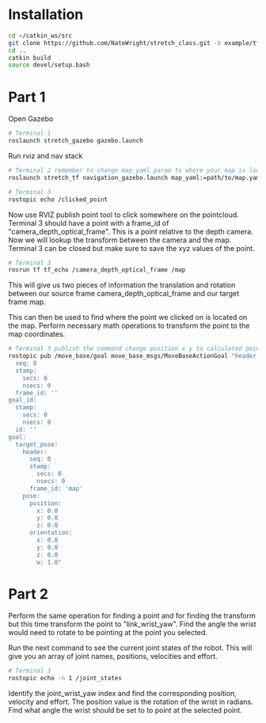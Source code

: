 # Installation
```bash
cd ~/catkin_ws/src
git clone https://github.com/NateWright/stretch_class.git -b example/tf
cd ..
catkin build
source devel/setup.bash
```
# Part 1
Open Gazebo
```bash
# Terminal 1
roslaunch stretch_gazebo gazebo.launch
```
Run rviz and nav stack
```bash
# Terminal 2 remember to change map_yaml param to where your map is located
roslaunch stretch_tf navigation_gazebo.launch map_yaml:=path/to/map.yaml
```
```bash
# Terminal 3
rostopic echo /clicked_point
```
Now use RVIZ publish point tool to click somewhere on the pointcloud. Terminal 3 should have a point with a frame_id of "camera_depth_optical_frame". This is a point relative to the depth camera. Now we will lookup the transform between the camera and the map. Terminal 3 can be closed but make sure to save the xyz values of the point.
```bash
# Terminal 3
rosrun tf tf_echo /camera_depth_optical_frame /map
```
This will give us two pieces of information the translation and rotation between our source frame camera_depth_optical_frame and our target frame map.

This can then be used to find where the point we clicked on is located on the map.
Perform necessary math operations to transform the point to the map coordinates.
```bash
# Terminal 3 publish the command change position x y to calculated points x and y. z will be discarded because the robot only travels in xy plane
rostopic pub /move_base/goal move_base_msgs/MoveBaseActionGoal "header:
  seq: 0
  stamp:
    secs: 0
    nsecs: 0
  frame_id: ''
goal_id:
  stamp:
    secs: 0
    nsecs: 0
  id: ''
goal:
  target_pose:
    header:
      seq: 0
      stamp:
        secs: 0
        nsecs: 0
      frame_id: 'map'
    pose:
      position:
        x: 0.0
        y: 0.0
        z: 0.0
      orientation:
        x: 0.0
        y: 0.0
        z: 0.0
        w: 1.0"
```
# Part 2
Perform the same operation for finding a point and for finding the transform but this time transform the point to "link_wrist_yaw". Find the angle the wrist would need to rotate to be pointing at the point you selected.

Run the next command to see the current joint states of the robot. This will give you an array of joint names, positions, velocities and effort.
```bash
# Terminal 3
rostopic echo -n 1 /joint_states
```
Identify the joint_wrist_yaw index and find the corresponding position, velocity and effort. The position value is the rotation of the wrist in radians. Find what angle the wrist should be set to to point at the selected point.